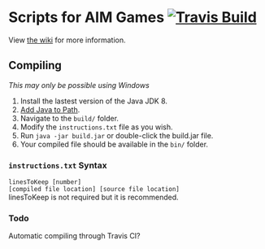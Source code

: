 # Scripts for AIM Games [![Travis Build](https://travis-ci.org/HulaSamsquanch/aimgames.svg?branch=master)](https://travis-ci.org/HulaSamsquanch/aimgames)

View [the wiki](https://github.com/HulaSamsquanch/aimgames/wiki/) for more information.

## Compiling
_This may only be possible using Windows_

1. Install the lastest version of the Java JDK 8.
2. [Add Java to Path](http://www.kingluddite.com/tools/how-do-i-add-java-to-my-windows-path).
3. Navigate to the `build/` folder.
4. Modify the `instructions.txt` file as you wish.
5. Run `java -jar build.jar` or double-click the build.jar file.
6. Your compiled file should be available in the `bin/` folder.

### `instructions.txt` Syntax
`linesToKeep [number]`  
`[compiled file location] [source file location]`  
linesToKeep is not required but it is recommended.

### Todo
Automatic compiling through Travis CI?
